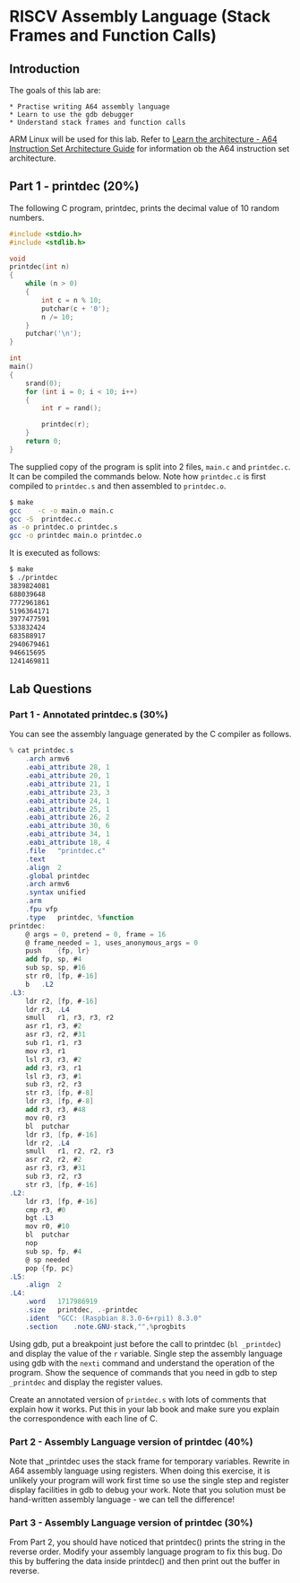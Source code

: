 # RISCV Assembly Language (Stack Frames and Function Calls)

## Introduction
The goals of this lab are:

    * Practise writing A64 assembly language
    * Learn to use the gdb debugger
    * Understand stack frames and function calls

ARM Linux will be used for this lab. Refer to [Learn the architecture - A64 Instruction Set Architecture Guide](https://developer.arm.com/documentation/102374/0101) for information ob the A64 instruction set architecture.

## Part 1 - printdec (20%)
The following C program, printdec, prints the decimal value of 10 random numbers.

```C
#include <stdio.h>
#include <stdlib.h>

void
printdec(int n)
{
    while (n > 0)
    {
        int c = n % 10;
        putchar(c + '0');
        n /= 10;
    }
    putchar('\n');
}

int
main()
{
    srand(0);
    for (int i = 0; i < 10; i++)
    {
        int r = rand();

        printdec(r);
    }
    return 0;
}
```

The supplied copy of the program is split into 2 files, ```main.c``` and ```printdec.c```.
It can be compiled the commands below. Note how ```printdec.c``` is first compiled to ```printdec.s``` and then assembled to ```printdec.o```.

```bash
$ make
gcc    -c -o main.o main.c
gcc -S  printdec.c
as -o printdec.o printdec.s
gcc -o printdec main.o printdec.o
```

It is executed as follows:
```bash
$ make
$ ./printdec 
3839824081
688039648
7772961861
5196364171
3977477591
533832424
683588917
2940679461
946615695
1241469811
```

## Lab Questions


### Part 1 - Annotated printdec.s (30%)
You can see the assembly language generated by the C compiler as follows.
```as
% cat printdec.s
	.arch armv6
	.eabi_attribute 28, 1
	.eabi_attribute 20, 1
	.eabi_attribute 21, 1
	.eabi_attribute 23, 3
	.eabi_attribute 24, 1
	.eabi_attribute 25, 1
	.eabi_attribute 26, 2
	.eabi_attribute 30, 6
	.eabi_attribute 34, 1
	.eabi_attribute 18, 4
	.file	"printdec.c"
	.text
	.align	2
	.global	printdec
	.arch armv6
	.syntax unified
	.arm
	.fpu vfp
	.type	printdec, %function
printdec:
	@ args = 0, pretend = 0, frame = 16
	@ frame_needed = 1, uses_anonymous_args = 0
	push	{fp, lr}
	add	fp, sp, #4
	sub	sp, sp, #16
	str	r0, [fp, #-16]
	b	.L2
.L3:
	ldr	r2, [fp, #-16]
	ldr	r3, .L4
	smull	r1, r3, r3, r2
	asr	r1, r3, #2
	asr	r3, r2, #31
	sub	r1, r1, r3
	mov	r3, r1
	lsl	r3, r3, #2
	add	r3, r3, r1
	lsl	r3, r3, #1
	sub	r3, r2, r3
	str	r3, [fp, #-8]
	ldr	r3, [fp, #-8]
	add	r3, r3, #48
	mov	r0, r3
	bl	putchar
	ldr	r3, [fp, #-16]
	ldr	r2, .L4
	smull	r1, r2, r2, r3
	asr	r2, r2, #2
	asr	r3, r3, #31
	sub	r3, r2, r3
	str	r3, [fp, #-16]
.L2:
	ldr	r3, [fp, #-16]
	cmp	r3, #0
	bgt	.L3
	mov	r0, #10
	bl	putchar
	nop
	sub	sp, fp, #4
	@ sp needed
	pop	{fp, pc}
.L5:
	.align	2
.L4:
	.word	1717986919
	.size	printdec, .-printdec
	.ident	"GCC: (Raspbian 8.3.0-6+rpi1) 8.3.0"
	.section	.note.GNU-stack,"",%progbits
```
Using gdb, put a breakpoint just before the call to printdec (```bl _printdec```) and display the value of the ```r``` variable. 
Single step the assembly language using gdb with the ```nexti``` command
and understand the operation of the program. Show the sequence of commands that you need in gdb to step ```_printdec``` and display the register values.

Create an annotated version of ```printdec.s``` with lots of comments that explain how it works. Put this in your lab book and make sure you explain the correspondence with each line of C.

### Part 2 - Assembly Language version of printdec (40%)
Note that _printdec uses the stack frame for temporary variables. Rewrite in A64 assembly language using registers.
When doing this exercise, it is unlikely your program will work first time so use the single step and register display facilities in gdb to debug your work. Note that you solution must be hand-written assembly language - we can tell the difference!

### Part 3 - Assembly Language version of printdec (30%)
From Part 2, you should have noticed that printdec() prints the string in the reverse order. Modify your assembly language program to fix this bug. Do this by buffering the data inside printdec() and then print out the buffer in reverse.

